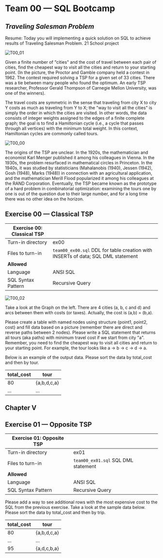 # Team 00 — SQL Bootcamp

## _Traveling Salesman Problem_

Resume: Today you will implementing a quick solution on SQL to achieve results of Traveling Salesman Problem.
21 School project  

![T00_01](misc/images/T00_01.png)

Given a finite number of "cities" and the cost of travel between each pair of cities, find the cheapest way to visit all the cities and return to your starting point. (In the picture, the Proctor and Gamble company held a contest in 1962.  The contest required solving a TSP for a given set of 33 cities.  There was a tie between many people who found the optimum.  An early TSP researcher, Professor Gerald Thompson of Carnegie Mellon University, was one of the winners).

The travel costs are symmetric in the sense that traveling from city X to city Y costs as much as traveling from Y to X; the "way to visit all the cities" is simply the order in which the cities are visited. In other words, the data consists of integer weights assigned to the edges of a finite complete graph; the goal is to find a Hamiltonian cycle (i.e., a cycle that passes through all vertices) with the minimum total weight.  In this context, Hamiltonian cycles are commonly called tours.

![T00_00](misc/images/T00_00.png)

The origins of the TSP are unclear. In the 1920s, the mathematician and economist Karl Menger published it among his colleagues in Vienna. In the 1930s, the problem resurfaced in mathematical circles in Princeton. In the 1940s, it was studied by statisticians (Mahalanobis (1940), Jessen (1942), Gosh (1948), Marks (1948)) in connection with an agricultural application, and the mathematician Merill Flood popularized it among his colleagues at the RAND Corporation.  Eventually, the TSP became known as the prototype of a hard problem in combinatorial optimization: examining the tours one by one is out of the question due to their large number, and for a long time there was no other idea on the horizon.  

## Exercise 00 — Classical TSP

| Exercise 00: Classical TSP|                                                                                                                          |
|---------------------------------------|--------------------------------------------------------------------------------------------------------------------------|
| Turn-in directory                     | ex00                                                                                                                     |
| Files to turn-in                      | `team00_ex00.sql` DDL for table creation with INSERTs of data; SQL DML statement                                                                                |
| **Allowed**                               |                                                                                                                          |
| Language                        | ANSI SQL|
| SQL Syntax Pattern                        | Recursive Query|

![T00_02](misc/images/T00_02.png)

Take a look at the Graph on the left. 
There are 4 cities (a, b, c and d) and arcs between them with costs (or taxes). Actually, the cost is (a,b) = (b,a).

Please create a table with named nodes using structure {point1, point2, cost} and fill data based on a picture (remember there are direct and reverse paths between 2 nodes).
Please write a SQL statement that returns all tours (aka paths) with minimum travel cost if we start from city "a".
Remember, you need to find the cheapest way to visit all cities and return to your starting point. For example, the tour looks like a -> b -> c -> d -> a.

Below is an example of the output data. Please sort the data by total_cost and then by tour.

| total_cost | tour |
| ------ | ------ |
| 80 | {a,b,d,c,a} |
| ... | ... |

## Chapter V
## Exercise 01 — Opposite TSP

| Exercise 01: Opposite TSP|                                                                                                                          |
|---------------------------------------|--------------------------------------------------------------------------------------------------------------------------|
| Turn-in directory                     | ex01                                                                                                                     |
| Files to turn-in                      | `team00_ex01.sql`     SQL DML statement                                                                             |
| **Allowed**                               |                                                                                                                          |
| Language                        | ANSI SQL|
| SQL Syntax Pattern                        | Recursive Query|

Please add a way to see additional rows with the most expensive cost to the SQL from the previous exercise. Take a look at the sample data below. Please sort the data by total_cost and then by trip.

| total_cost | tour |
| ------ | ------ |
| 80 | {a,b,d,c,a} |
| ... | ... |
| 95 | {a,d,c,b,a} |


